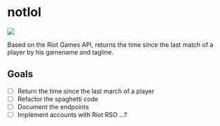 # notlol

![](https://img.shields.io/badge/Spring-6DB33F?style=for-the-badge&logo=spring&logoColor=white)

Based on the Riot Games API, returns the time since the last match of a player by his gamename and tagline.

## Goals

- [ ] Return the time since the last march of a player
- [ ] Refactor the spaghetti code
- [ ] Document the endpoints
- [ ] Implement accounts with Riot RSO ...?